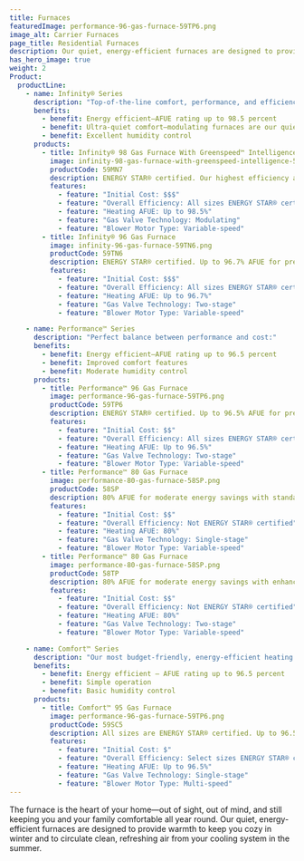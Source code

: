 ```yaml
---
title: Furnaces
featuredImage: performance-96-gas-furnace-59TP6.png
image_alt: Carrier Furnaces
page_title: Residential Furnaces
description: Our quiet, energy-efficient furnaces are designed to provide warmth in winter and to circulate clean and refreshing air. Find a furnace today.
has_hero_image: true
weight: 2
Product:
  productLine:
    - name: Infinity® Series
      description: "Top-of-the-line comfort, performance, and efficiency:"
      benefits:
        - benefit: Energy efficient—AFUE rating up to 98.5 percent
        - benefit: Ultra-quiet comfort—modulating furnaces are our quietest models
        - benefit: Excellent humidity control
      products:
        - title: Infinity® 98 Gas Furnace With Greenspeed™ Intelligence
          image: infinity-98-gas-furnace-with-greenspeed-intelligence-59MN7.png
          productCode: 59MN7
          description: ENERGY STAR® certified. Our highest efficiency and most advanced furnace with up to 98.5% AFUE for premium energy savings with excellent humidity control and premium comfort
          features:
            - feature: "Initial Cost: $$$"
            - feature: "Overall Efficiency: All sizes ENERGY STAR® certified"
            - feature: "Heating AFUE: Up to 98.5%"
            - feature: "Gas Valve Technology: Modulating"
            - feature: "Blower Motor Type: Variable-speed"
        - title: Infinity® 96 Gas Furnace
          image: infinity-96-gas-furnace-59TN6.png
          productCode: 59TN6
          description: ENERGY STAR® certified. Up to 96.7% AFUE for premium energy savings with enhanced comfort features.
          features:
            - feature: "Initial Cost: $$$"
            - feature: "Overall Efficiency: All sizes ENERGY STAR® certified"
            - feature: "Heating AFUE: Up to 96.7%"
            - feature: "Gas Valve Technology: Two-stage"
            - feature: "Blower Motor Type: Variable-speed"

    - name: Performance™ Series
      description: "Perfect balance between performance and cost:"
      benefits:
        - benefit: Energy efficient—AFUE rating up to 96.5 percent
        - benefit: Improved comfort features
        - benefit: Moderate humidity control
      products:
        - title: Performance™ 96 Gas Furnace
          image: performance-96-gas-furnace-59TP6.png
          productCode: 59TP6
          description: ENERGY STAR® certified. Up to 96.5% AFUE for premium energy savings with enhanced comfort features.
          features:
            - feature: "Initial Cost: $$"
            - feature: "Overall Efficiency: All sizes ENERGY STAR® certified"
            - feature: "Heating AFUE: Up to 96.5%"
            - feature: "Gas Valve Technology: Two-stage"
            - feature: "Blower Motor Type: Variable-speed"
        - title: Performance™ 80 Gas Furnace
          image: performance-80-gas-furnace-58SP.png
          productCode: 58SP
          description: 80% AFUE for moderate energy savings with standard comfort features.
          features:
            - feature: "Initial Cost: $$"
            - feature: "Overall Efficiency: Not ENERGY STAR® certified"
            - feature: "Heating AFUE: 80%"
            - feature: "Gas Valve Technology: Single-stage"
            - feature: "Blower Motor Type: Variable-speed"
        - title: Performance™ 80 Gas Furnace
          image: performance-80-gas-furnace-58SP.png
          productCode: 58TP
          description: 80% AFUE for moderate energy savings with enhanced comfort features.
          features:
            - feature: "Initial Cost: $$"
            - feature: "Overall Efficiency: Not ENERGY STAR® certified"
            - feature: "Heating AFUE: 80%"
            - feature: "Gas Valve Technology: Two-stage"
            - feature: "Blower Motor Type: Variable-speed"

    - name: Comfort™ Series
      description: "Our most budget-friendly, energy-efficient heating for your home:"
      benefits:
        - benefit: Energy efficient – AFUE rating up to 96.5 percent
        - benefit: Simple operation
        - benefit: Basic humidity control
      products:
        - title: Comfort™ 95 Gas Furnace
          image: performance-96-gas-furnace-59TP6.png
          productCode: 59SC5
          description: All sizes are ENERGY STAR® certified. Up to 96.5% AFUE for premium energy savings with standard comfort features.
          features:
            - feature: "Initial Cost: $"
            - feature: "Overall Efficiency: Select sizes ENERGY STAR® certified"
            - feature: "Heating AFUE: Up to 96.5%"
            - feature: "Gas Valve Technology: Single-stage"
            - feature: "Blower Motor Type: Multi-speed"
---
```


The furnace is the heart of your home—out of sight, out of mind, and still keeping you and your family comfortable all year round. Our quiet, energy-efficient furnaces are designed to provide warmth to keep you cozy in winter and to circulate clean, refreshing air from your cooling system in the summer.

